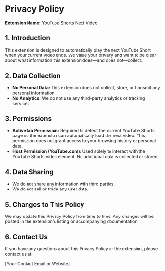 # Privacy Policy

**Extension Name:** YouTube Shorts Next Video

## 1. Introduction
This extension is designed to automatically play the next YouTube Short when your current video ends. We value your privacy and want to be clear about what information this extension does—and does not—collect.

## 2. Data Collection
- **No Personal Data:** This extension does not collect, store, or transmit any personal information.
- **No Analytics:** We do not use any third-party analytics or tracking services.

## 3. Permissions
- **ActiveTab Permission:** Required to detect the current YouTube Shorts page so the extension can automatically load the next video. This permission does not grant access to your browsing history or personal data.
- **Host Permission (YouTube.com):** Used solely to interact with the YouTube Shorts video element. No additional data is collected or stored.

## 4. Data Sharing
- We do not share any information with third parties.
- We do not sell or trade any user data.

## 5. Changes to This Policy
We may update this Privacy Policy from time to time. Any changes will be posted in the extension's listing or accompanying documentation.

## 6. Contact Us
If you have any questions about this Privacy Policy or the extension, please contact us at:

[Your Contact Email or Website]